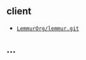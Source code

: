 
## client

[lemmur-repo]: https://github.com/LemmurOrg/lemmur.git

- [`LemmurOrg/lemmur.git`][lemmur-repo]

## ...
